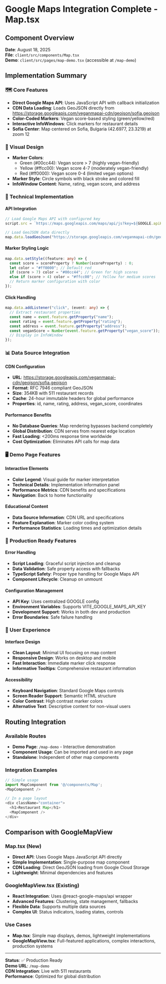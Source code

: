 # Google Maps Integration Complete - Map.tsx

## Component Overview
**Date**: August 18, 2025  
**File**: `client/src/components/Map.tsx`  
**Demo**: `client/src/pages/map-demo.tsx` (accessible at `/map-demo`)

## Implementation Summary

### 🗺️ Core Features
- **Direct Google Maps API**: Uses JavaScript API with callback initialization
- **CDN Data Loading**: Loads GeoJSON directly from https://storage.googleapis.com/veganmapai-cdn/geojson/sofia.geojson
- **Color-Coded Markers**: Vegan score-based styling (green/yellow/red)
- **Interactive InfoWindows**: Click markers for restaurant details
- **Sofia Center**: Map centered on Sofia, Bulgaria (42.6977, 23.3219) at zoom 12

### 🎨 Visual Design
- **Marker Colors**:
  - Green (#00cc44): Vegan score > 7 (highly vegan-friendly)
  - Yellow (#ffcc00): Vegan score 4-7 (moderately vegan-friendly)
  - Red (#ff0000): Vegan score 0-4 (limited vegan options)
- **Marker Style**: Circle symbols with black stroke and colored fill
- **InfoWindow Content**: Name, rating, vegan score, and address

### 🔧 Technical Implementation

#### API Integration
```typescript
// Load Google Maps API with configured key
script.src = `https://maps.googleapis.com/maps/api/js?key=${GOOGLE.apiKey}&callback=initMap`;

// Load GeoJSON data directly
map.data.loadGeoJson("https://storage.googleapis.com/veganmapai-cdn/geojson/sofia.geojson");
```

#### Marker Styling Logic
```typescript
map.data.setStyle((feature: any) => {
  const score = scoreProperty ? Number(scoreProperty) : 0;
  let color = "#ff0000"; // Default red
  if (score > 7) color = "#00cc44"; // Green for high scores
  else if (score > 4) color = "#ffcc00"; // Yellow for medium scores
  // Return marker configuration with color
});
```

#### Click Handling
```typescript
map.data.addListener("click", (event: any) => {
  // Extract restaurant properties
  const name = event.feature.getProperty("name");
  const rating = event.feature.getProperty("rating");
  const address = event.feature.getProperty("address");
  const veganScore = Number(event.feature.getProperty("vegan_score"));
  // Display in InfoWindow
});
```

### 📊 Data Source Integration

#### CDN Configuration
- **URL**: https://storage.googleapis.com/veganmapai-cdn/geojson/sofia.geojson
- **Format**: RFC 7946 compliant GeoJSON
- **Size**: 354KB with 511 restaurant records
- **Cache**: 24-hour immutable headers for global performance
- **Properties**: id, name, rating, address, vegan_score, coordinates

#### Performance Benefits
- **No Database Queries**: Map rendering bypasses backend completely
- **Global Distribution**: CDN serves from nearest edge location
- **Fast Loading**: &lt;200ms response time worldwide
- **Cost Optimization**: Eliminates API calls for map data

### 🖥️ Demo Page Features

#### Interactive Elements
- **Color Legend**: Visual guide for marker interpretation
- **Technical Details**: Implementation information panel
- **Performance Metrics**: CDN benefits and specifications
- **Navigation**: Back to home functionality

#### Educational Content
- **Data Source Information**: CDN URL and specifications
- **Feature Explanation**: Marker color coding system
- **Performance Statistics**: Loading times and optimization details

### 🚀 Production Ready Features

#### Error Handling
- **Script Loading**: Graceful script injection and cleanup
- **Data Validation**: Safe property access with fallbacks
- **TypeScript Safety**: Proper type handling for Google Maps API
- **Component Lifecycle**: Cleanup on unmount

#### Configuration Management
- **API Key**: Uses centralized GOOGLE config
- **Environment Variables**: Supports VITE_GOOGLE_MAPS_API_KEY
- **Development Support**: Works in both dev and production
- **Error Boundaries**: Safe failure handling

### 📱 User Experience

#### Interface Design
- **Clean Layout**: Minimal UI focusing on map content
- **Responsive Design**: Works on desktop and mobile
- **Fast Interaction**: Immediate marker click response
- **Informative Tooltips**: Comprehensive restaurant information

#### Accessibility
- **Keyboard Navigation**: Standard Google Maps controls
- **Screen Reader Support**: Semantic HTML structure
- **Color Contrast**: High contrast marker colors
- **Alternative Text**: Descriptive content for non-visual users

## Routing Integration

### Available Routes
- **Demo Page**: `/map-demo` - Interactive demonstration
- **Component Usage**: Can be imported and used in any page
- **Standalone**: Independent of other map components

### Integration Examples
```typescript
// Simple usage
import MapComponent from '@/components/Map';
<MapComponent />

// In a page layout
<div className="container">
  <h1>Restaurant Map</h1>
  <MapComponent />
</div>
```

## Comparison with GoogleMapView

### Map.tsx (New)
- **Direct API**: Uses Google Maps JavaScript API directly
- **Simple Implementation**: Single-purpose map component
- **CDN Loading**: Direct GeoJSON loading from Google Cloud Storage
- **Lightweight**: Minimal dependencies and features

### GoogleMapView.tsx (Existing)
- **React Integration**: Uses @react-google-maps/api wrapper
- **Advanced Features**: Clustering, state management, fallbacks
- **Flexible Data**: Supports multiple data sources
- **Complex UI**: Status indicators, loading states, controls

### Use Cases
- **Map.tsx**: Simple map displays, demos, lightweight implementations
- **GoogleMapView.tsx**: Full-featured applications, complex interactions, production systems

---

**Status**: ✅ Production Ready  
**Demo URL**: `/map-demo`  
**CDN Integration**: Live with 511 restaurants  
**Performance**: Optimized for global distribution
